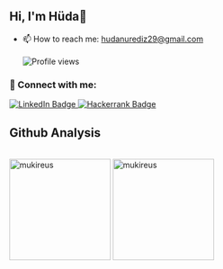 ## Hi, I'm Hüda👋

- 📫 How to reach me: hudanurediz29@gmail.com <br /> <br />
![Profile views](https://komarev.com/ghpvc/?username=Hudanurediz) <br />
### 📩 Connect with me:
<div id="badges">
  <a href="[your-linkedin-URL](https://www.linkedin.com/in/hudanurediz/)">
    <img src="https://img.shields.io/badge/LinkedIn-blue?style=for-the-badge&logo=linkedin&logoColor=white" alt="LinkedIn Badge"/>
  </a>
  <a href="https://www.hackerrank.com/hudanurediz29">
    <img src="https://img.shields.io/badge/Hackerrank-black?style=for-the-badge&logo=hackerrank&logoColor=white" alt="Hackerrank Badge"/>
  </a>
 </div>
<h2>Github Analysis</h2><br />
<img height="180em" align="center" src="https://github-readme-stats.vercel.app/api?username=Hudanurediz&show_icons=true&locale=en&theme=algolia&include_all_commits=true&count_private=true" alt="mukireus"/>
  <img height="180em" align="center" src="https://github-readme-stats.vercel.app/api/top-langs?username=Hudanurediz&show_icons=true&locale=en&layout=compact&langs_count=8&theme=algolia" alt="mukireus"/>

